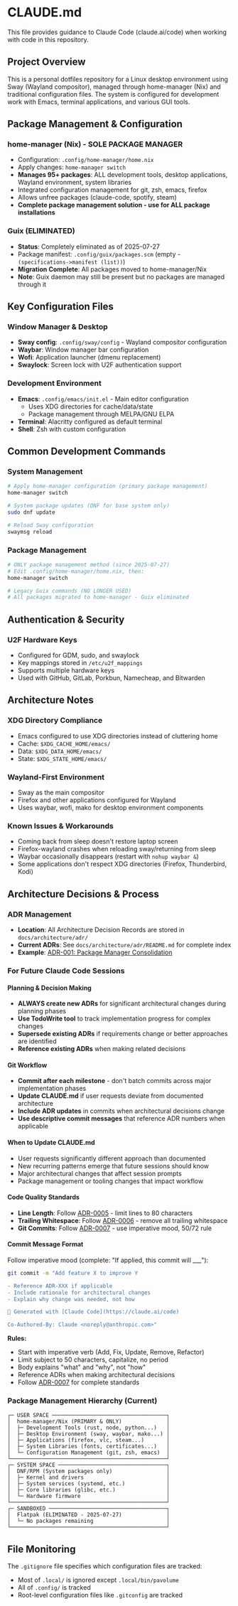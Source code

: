 # CLAUDE.md

This file provides guidance to Claude Code (claude.ai/code) when working with
code in this repository.

## Project Overview

This is a personal dotfiles repository for a Linux desktop environment using
Sway (Wayland compositor), managed through home-manager (Nix) and traditional
configuration files. The system is configured for development work with Emacs,
terminal applications, and various GUI tools.

## Package Management & Configuration

### home-manager (Nix) - SOLE PACKAGE MANAGER
- Configuration: `.config/home-manager/home.nix`
- Apply changes: `home-manager switch`
- **Manages 95+ packages**: ALL development tools, desktop applications,
  Wayland environment, system libraries
- Integrated configuration management for git, zsh, emacs, firefox
- Allows unfree packages (claude-code, spotify, steam)
- **Complete package management solution - use for ALL package installations**

### Guix (ELIMINATED)
- **Status**: Completely eliminated as of 2025-07-27
- Package manifest: `.config/guix/packages.scm`
  (empty - `(specifications->manifest (list))`)
- **Migration Complete**: All packages moved to home-manager/Nix
- **Note**: Guix daemon may still be present but no packages are
  managed through it

## Key Configuration Files

### Window Manager & Desktop
- **Sway config**: `.config/sway/config` - Wayland compositor configuration
- **Waybar**: Window manager bar configuration
- **Wofi**: Application launcher (dmenu replacement)
- **Swaylock**: Screen lock with U2F authentication support

### Development Environment
- **Emacs**: `.config/emacs/init.el` - Main editor configuration
  - Uses XDG directories for cache/data/state
  - Package management through MELPA/GNU ELPA
- **Terminal**: Alacritty configured as default terminal
- **Shell**: Zsh with custom configuration

## Common Development Commands

### System Management
```bash
# Apply home-manager configuration (primary package management)
home-manager switch

# System package updates (DNF for base system only)
sudo dnf update

# Reload Sway configuration
swaymsg reload
```

### Package Management
```bash
# ONLY package management method (since 2025-07-27)
# Edit .config/home-manager/home.nix, then:
home-manager switch

# Legacy Guix commands (NO LONGER USED)
# All packages migrated to home-manager - Guix eliminated
```

## Authentication & Security

### U2F Hardware Keys
- Configured for GDM, sudo, and swaylock
- Key mappings stored in `/etc/u2f_mappings`
- Supports multiple hardware keys
- Used with GitHub, GitLab, Porkbun, Namecheap, and Bitwarden

## Architecture Notes

### XDG Directory Compliance
- Emacs configured to use XDG directories instead of cluttering home
- Cache: `$XDG_CACHE_HOME/emacs/`
- Data: `$XDG_DATA_HOME/emacs/`
- State: `$XDG_STATE_HOME/emacs/`

### Wayland-First Environment
- Sway as the main compositor
- Firefox and other applications configured for Wayland
- Uses waybar, wofi, mako for desktop environment components

### Known Issues & Workarounds
- Coming back from sleep doesn't restore laptop screen
- Firefox-wayland crashes when reloading sway/returning from sleep
- Waybar occasionally disappears (restart with `nohup waybar &`)
- Some applications don't respect XDG directories (Firefox, Thunderbird, Kodi)

## Architecture Decisions & Process

### ADR Management
- **Location**: All Architecture Decision Records are stored in `docs/architecture/adr/`
- **Current ADRs**: See `docs/architecture/adr/README.md` for complete index
- **Example**: [ADR-001: Package Manager Consolidation](docs/architecture/adr/0001-package-manager-consolidation.md)

### For Future Claude Code Sessions

#### Planning & Decision Making
- **ALWAYS create new ADRs** for significant architectural changes during planning phases
- **Use TodoWrite tool** to track implementation progress for complex changes
- **Supersede existing ADRs** if requirements change or better approaches are identified
- **Reference existing ADRs** when making related decisions

#### Git Workflow
- **Commit after each milestone** - don't batch commits across major implementation phases
- **Update CLAUDE.md** if user requests deviate from documented architecture
- **Include ADR updates** in commits when architectural decisions change
- **Use descriptive commit messages** that reference ADR numbers when applicable

#### When to Update CLAUDE.md
- User requests significantly different approach than documented
- New recurring patterns emerge that future sessions should know
- Major architectural changes that affect session prompts
- Package management or tooling changes that impact workflow

#### Code Quality Standards
- **Line Length**: Follow [ADR-0005](docs/architecture/adr/0005-line-length-text-formatting-standards.md) - limit lines to 80 characters
- **Trailing Whitespace**: Follow [ADR-0006](docs/architecture/adr/0006-trailing-whitespace-policy.md) - remove all trailing whitespace
- **Git Commits**: Follow [ADR-0007](docs/architecture/adr/0007-git-commit-message-standards.md) - use imperative mood, 50/72 rule

#### Commit Message Format
Follow imperative mood (complete: "If applied, this commit will ___"):
```bash
git commit -m "Add feature X to improve Y

- Reference ADR-XXX if applicable
- Include rationale for architectural changes
- Explain why change was needed, not how

🤖 Generated with [Claude Code](https://claude.ai/code)

Co-Authored-By: Claude <noreply@anthropic.com>"
```

**Rules:**
- Start with imperative verb (Add, Fix, Update, Remove, Refactor)
- Limit subject to 50 characters, capitalize, no period
- Body explains "what" and "why", not "how"
- Reference ADRs when making architectural decisions
- Follow [ADR-0007](docs/architecture/adr/0007-git-commit-message-standards.md) for complete standards

### Package Management Hierarchy (Current)
```
┌─ USER SPACE ────────────────────────────────────┐
│  home-manager/Nix (PRIMARY & ONLY)              │
│  ├─ Development Tools (rust, node, python...)   │
│  ├─ Desktop Environment (sway, waybar, mako...) │
│  ├─ Applications (firefox, vlc, steam...)       │
│  ├─ System Libraries (fonts, certificates...)   │
│  └─ Configuration Management (git, zsh, emacs)  │
└─────────────────────────────────────────────────┘
┌─ SYSTEM SPACE ──────────────────────────────────┐
│  DNF/RPM (System packages only)                 │
│  ├─ Kernel and drivers                          │
│  ├─ System services (systemd, etc.)             │
│  ├─ Core libraries (glibc, etc.)                │
│  └─ Hardware firmware                           │
└─────────────────────────────────────────────────┘
┌─ SANDBOXED ─────────────────────────────────────┐
│  Flatpak (ELIMINATED - 2025-07-27)              │
│  └─ No packages remaining                       │
└─────────────────────────────────────────────────┘
```

## File Monitoring

The `.gitignore` file specifies which configuration files are tracked:
- Most of `.local/` is ignored except `.local/bin/pavolume`
- All of `.config/` is tracked
- Root-level configuration files like `.gitconfig` are tracked
